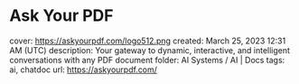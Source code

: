 # Ask Your PDF

cover: https://askyourpdf.com/logo512.png
created: March 25, 2023 12:31 AM (UTC)
description: Your gateway to dynamic, interactive, and intelligent conversations with any PDF document
folder: AI Systems / AI | Docs
tags: ai, chatdoc
url: https://askyourpdf.com/